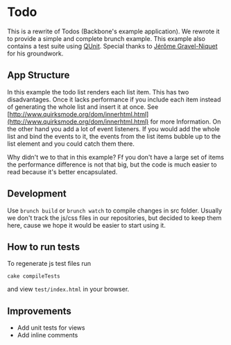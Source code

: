 # Todo

This is a rewrite of Todos (Backbone's example application). We rewrote it to provide a simple and complete brunch example. This example also contains a test suite using [QUnit](http://docs.jquery.com/Qunit). Special thanks to [Jérôme Gravel-Niquet](http://jgn.me/) for his groundwork.

## App Structure

In this example the todo list renders each list item. This has two disadvantages. Once it lacks performance if you include each item instead of generating the whole list and insert it at once. See [http://www.quirksmode.org/dom/innerhtml.html](http://www.quirksmode.org/dom/innerhtml.html) for more Information. On the other hand you add a lot of event listeners. If you would add the whole list and bind the events to it, the events from the list items bubble up to the list element and you could catch them there.

Why didn't we to that in this example? Ff you don't have a large set of items the performance difference is not that big, but the code is much easier to read because it's better encapsulated.

## Development

Use `brunch build` or `brunch watch` to compile changes in src folder.
Usually we don't track the js/css files in our repositories, but decided to keep them here, cause we hope it would be easier to start using it.

## How to run tests

To regenerate js test files run

    cake compileTests

and view `test/index.html` in your browser.

## Improvements

* Add unit tests for views
* Add inline comments

